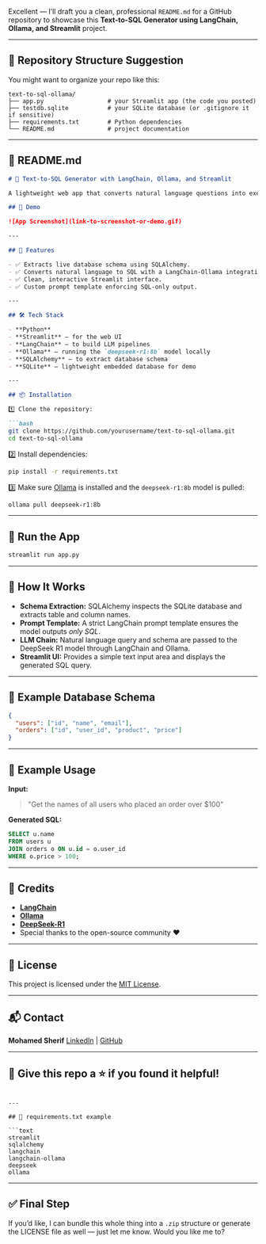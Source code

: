 Excellent — I’ll draft you a clean, professional `README.md` for a GitHub repository to showcase this **Text-to-SQL Generator using LangChain, Ollama, and Streamlit** project.

---

## 📂 Repository Structure Suggestion

You might want to organize your repo like this:

```
text-to-sql-ollama/
├── app.py                  # your Streamlit app (the code you posted)
├── testdb.sqlite           # your SQLite database (or .gitignore it if sensitive)
├── requirements.txt        # Python dependencies
└── README.md               # project documentation
```

---

## 📄 README.md

````markdown
# 📝 Text-to-SQL Generator with LangChain, Ollama, and Streamlit

A lightweight web app that converts natural language questions into executable SQL queries using LangChain, DeepSeek R1 via Ollama, and Streamlit. This enables non-technical users to interact with a database intuitively, without writing SQL code.

## 📸 Demo

![App Screenshot](link-to-screenshot-or-demo.gif)

---

## 📌 Features

- ✅ Extracts live database schema using SQLAlchemy.
- ✅ Converts natural language to SQL with a LangChain-Ollama integration.
- ✅ Clean, interactive Streamlit interface.
- ✅ Custom prompt template enforcing SQL-only output.

---

## 🛠️ Tech Stack

- **Python**
- **Streamlit** — for the web UI
- **LangChain** — to build LLM pipelines
- **Ollama** — running the `deepseek-r1:8b` model locally
- **SQLAlchemy** — to extract database schema
- **SQLite** — lightweight embedded database for demo

---

## 📦 Installation

1️⃣ Clone the repository:

```bash
git clone https://github.com/yourusername/text-to-sql-ollama.git
cd text-to-sql-ollama
````

2️⃣ Install dependencies:

```bash
pip install -r requirements.txt
```

3️⃣ Make sure [Ollama](https://ollama.com/) is installed and the `deepseek-r1:8b` model is pulled:

```bash
ollama pull deepseek-r1:8b
```

---

## 🚀 Run the App

```bash
streamlit run app.py
```

---

## 📝 How It Works

* **Schema Extraction:** SQLAlchemy inspects the SQLite database and extracts table and column names.
* **Prompt Template:** A strict LangChain prompt template ensures the model outputs *only SQL*.
* **LLM Chain:** Natural language query and schema are passed to the DeepSeek R1 model through LangChain and Ollama.
* **Streamlit UI:** Provides a simple text input area and displays the generated SQL query.

---

## 📂 Example Database Schema

```json
{
  "users": ["id", "name", "email"],
  "orders": ["id", "user_id", "product", "price"]
}
```

---

## 📑 Example Usage

**Input:**

> "Get the names of all users who placed an order over \$100"

**Generated SQL:**

```sql
SELECT u.name
FROM users u
JOIN orders o ON u.id = o.user_id
WHERE o.price > 100;
```

---

## 🙌 Credits

* **[LangChain](https://python.langchain.com)**
* **[Ollama](https://ollama.com)**
* **[DeepSeek-R1](https://huggingface.co/deepseek-ai)**
* Special thanks to the open-source community ❤️

---

## 📃 License

This project is licensed under the [MIT License](LICENSE).

---

## 📬 Contact

**Mohamed Sherif**
[LinkedIn](https://www.linkedin.com/in/mohamed-sherif-35a488195/) | [GitHub](https://github.com/Avatar2001)

---

## 🌟 Give this repo a ⭐ if you found it helpful!

````

---

## 📄 requirements.txt example

```text
streamlit
sqlalchemy
langchain
langchain-ollama
deepseek
ollama
````

---

## ✅ Final Step

If you’d like, I can bundle this whole thing into a `.zip` structure or generate the LICENSE file as well — just let me know. Would you like me to?
